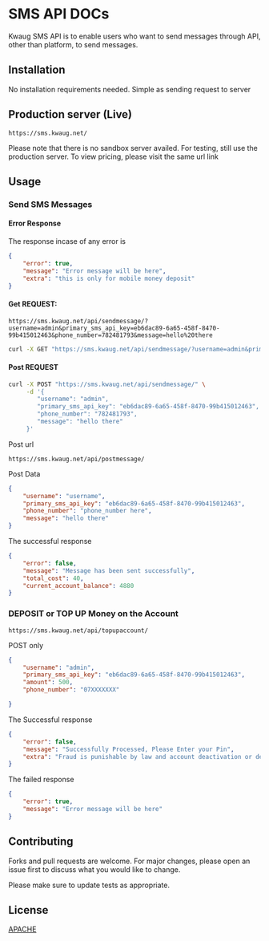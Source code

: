 # SMS API DOCs

Kwaug SMS API is to enable users who want to send messages through API, other than platform, to send messages.

## Installation

No installation requirements needed. Simple as sending request to server

## Production server (Live)
```
https://sms.kwaug.net/
```
Please note that there is no sandbox server availed. For testing, still use the production server. To view 
pricing, please visit the same url link

## Usage

### Send SMS Messages

#### Error Response
The response incase of any error is
```json
{
    "error": true,
    "message": "Error message will be here",
    "extra": "this is only for mobile money deposit"
}
```

#### Get REQUEST:

```
https://sms.kwaug.net/api/sendmessage/?username=admin&primary_sms_api_key=eb6dac89-6a65-458f-8470-99b415012463&phone_number=782481793&message=hello%20there
```

```bash
curl -X GET "https://sms.kwaug.net/api/sendmessage/?username=admin&primary_sms_api_key=eb6dac89-6a65-458f-8470-99b415012463&phone_number=782481793&message=hello%20there"
```

#### Post REQUEST
```bash
curl -X POST "https://sms.kwaug.net/api/sendmessage/" \
     -d '{
        "username": "admin",
        "primary_sms_api_key": "eb6dac89-6a65-458f-8470-99b415012463",
        "phone_number": "782481793",
        "message": "hello there"
     }'
```

Post url
```
https://sms.kwaug.net/api/postmessage/
```

Post Data
```json
{
    "username": "username",
    "primary_sms_api_key": "eb6dac89-6a65-458f-8470-99b415012463",
    "phone_number": "phone_number here",
    "message": "hello there"
}
```

The successful response
```json
{
    "error": false,
    "message": "Message has been sent successfully",
    "total_cost": 40,
    "current_account_balance": 4880
}
```

### DEPOSIT or TOP UP Money on the Account

```
https://sms.kwaug.net/api/topupaccount/
```

POST only
```json
{
    "username": "admin",
    "primary_sms_api_key": "eb6dac89-6a65-458f-8470-99b415012463", 
    "amount": 500,
    "phone_number": "07XXXXXXX"

}
```

The Successful response
```json
{
    "error": false,
    "message": "Successfully Processed, Please Enter your Pin",
    "extra": "Fraud is punishable by law and account deactivation or deletion. No refund made incase."
}
```

The failed response
```json
{
    "error": true,
    "message": "Error message will be here"
}
```

## Contributing

Forks and pull requests are welcome. For major changes, please open an issue first
to discuss what you would like to change.

Please make sure to update tests as appropriate.

## License

[APACHE](https://www.apache.org/licenses/LICENSE-2.0)